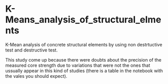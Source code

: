 # K-Means_analysis_of_structural_elments
K-Mean analysis of concrete structural elements by using non destrtuctive test and destructive test.

This study come up because there were doubts about the precision of the measured core strength due to variations that were not the ones that ussually appear in this kind of studies (there is a table in the notebook with the vales you should expect).
